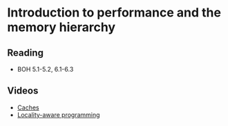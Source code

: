 # Introduction to performance and the memory hierarchy

## Reading

* BOH 5.1-5.2, 6.1-6.3

## Videos

* [Caches](https://sid.erda.dk/share_redirect/AjdMSpVIjr/videos/3-l-1/caches.mp4)
* [Locality-aware programming](https://sid.erda.dk/share_redirect/AjdMSpVIjr/videos/3-l-1/locality.mp4)
